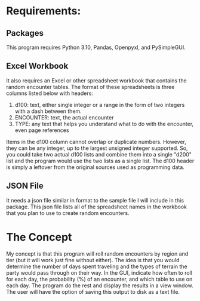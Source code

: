 # Requirements:

## Packages
This program requires Python 3.10, Pandas, Openpyxl, and PySimpleGUI.

## Excel Workbook
It also requires an Excel or other spreadsheet workbook that contains the
random encounter tables. The format of these spreadsheets is three columns
listed below with headers:

1. d100: text, either single integer or a range in the form of two integers with a dash between them.
2. ENCOUNTER: text, the actual encounter
3. TYPE: any text that helps you understand what to do with the encounter, even page references

Items in the d100 column cannot overlap or duplicate numbers. However, they
can be any integer, up to the largest unsigned integer supported. So, you
could take two actual d100 lists and combine them into a single "d200" list
and the program would use the two lists as a single list. The d100 header
is simply a leftover from the original sources used as programming data.

## JSON File

It needs a json file similar in format to the sample file I will include
in this package. This json file lists all of the spreadsheet names in the
workbook that you plan to use to create random encounters.

# The Concept

My concept is that this program will roll random encounters by region and 
tier (but it will work just fine without either). The idea is that you 
would determine the number of days spent traveling and the types of terrain
the party would pass through on their way. In the GUI, indicate how often to
roll for each day, the probability (%) of an encounter, and which table to use
on each day. The program do the rest and display the results in a view window.
The user will have the option of saving this output to disk as a text file.
